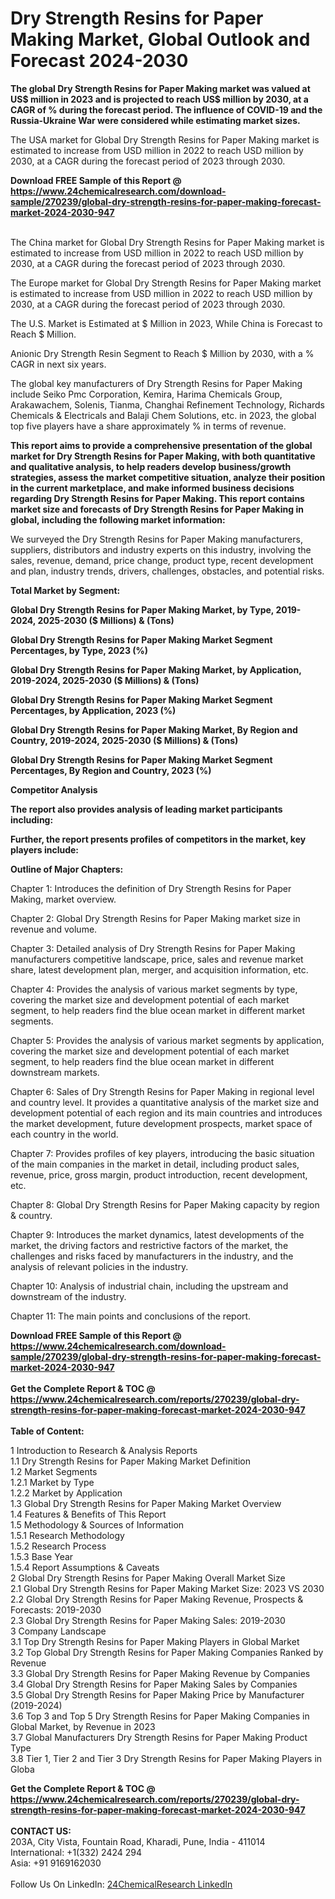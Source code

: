 <h1>Dry Strength Resins for Paper Making Market, Global Outlook and Forecast 2024-2030</h1><p><strong>The global Dry Strength Resins for Paper Making market was valued at US$ million in 2023 and is projected to reach US$ million by 2030, at a CAGR of % during the forecast period. The influence of COVID-19 and the Russia-Ukraine War were considered while estimating market sizes.</strong></p><p>
</p><p>The USA market for Global Dry Strength Resins for Paper Making market is estimated to increase from USD million in 2022 to reach USD million by 2030, at a CAGR during the forecast period of 2023 through 2030.</p><div><b>Download FREE Sample of this Report @ 
            <a href="https://www.24chemicalresearch.com/download-sample/270239/global-dry-strength-resins-for-paper-making-forecast-market-2024-2030-947">
            https://www.24chemicalresearch.com/download-sample/270239/global-dry-strength-resins-for-paper-making-forecast-market-2024-2030-947</a></b></div><br><p>
</p><p>The China market for Global Dry Strength Resins for Paper Making market is estimated to increase from USD million in 2022 to reach USD million by 2030, at a CAGR during the forecast period of 2023 through 2030.</p><p>
</p><p>The Europe market for Global Dry Strength Resins for Paper Making market is estimated to increase from USD million in 2022 to reach USD million by 2030, at a CAGR during the forecast period of 2023 through 2030.</p><p>
</p><p>The U.S. Market is Estimated at $ Million in 2023, While China is Forecast to Reach $ Million.</p><p>
Anionic Dry Strength Resin Segment to Reach $ Million by 2030, with a % CAGR in next six years.</p><p>
The global key manufacturers of Dry Strength Resins for Paper Making include Seiko Pmc Corporation, Kemira, Harima Chemicals Group, Arakawachem, Solenis, Tianma, Changhai Refinement Technology, Richards Chemicals &amp; Electricals and Balaji Chem Solutions, etc. in 2023, the global top five players have a share approximately % in terms of revenue.</p><p>
<strong>This report aims to provide a comprehensive presentation of the global market for Dry Strength Resins for Paper Making, with both quantitative and qualitative analysis, to help readers develop business/growth strategies, assess the market competitive situation, analyze their position in the current marketplace, and make informed business decisions regarding Dry Strength Resins for Paper Making. This report contains market size and forecasts of Dry Strength Resins for Paper Making in global, including the following market information:</strong></p><p>
</p><p>
</p><p>We surveyed the Dry Strength Resins for Paper Making manufacturers, suppliers, distributors and industry experts on this industry, involving the sales, revenue, demand, price change, product type, recent development and plan, industry trends, drivers, challenges, obstacles, and potential risks.</p><p>
<strong>Total Market by Segment:</strong></p><p>
<strong>Global Dry Strength Resins for Paper Making Market, by Type, 2019-2024, 2025-2030 ($ Millions) &amp; (Tons)</strong></p><p>
<strong>Global Dry Strength Resins for Paper Making Market Segment Percentages, by Type, 2023 (%)</strong></p><p>
</p><p>
<strong>Global Dry Strength Resins for Paper Making Market, by Application, 2019-2024, 2025-2030 ($ Millions) &amp; (Tons)</strong></p><p>
<strong>Global Dry Strength Resins for Paper Making Market Segment Percentages, by Application, 2023 (%)</strong></p><p>
</p><p>
<strong>Global Dry Strength Resins for Paper Making Market, By Region and Country, 2019-2024, 2025-2030 ($ Millions) &amp; (Tons)</strong></p><p>
<strong>Global Dry Strength Resins for Paper Making Market Segment Percentages, By Region and Country, 2023 (%)</strong></p><p>
</p><p>
<strong>Competitor Analysis</strong></p><p>
<strong>The report also provides analysis of leading market participants including:</strong></p><p>
</p><p>
<strong>Further, the report presents profiles of competitors in the market, key players include:</strong></p><p>
</p><p>
<strong>Outline of Major Chapters:</strong></p><p>
</p><p>Chapter 1: Introduces the definition of Dry Strength Resins for Paper Making, market overview.</p><p>
Chapter 2: Global Dry Strength Resins for Paper Making market size in revenue and volume.</p><p>
Chapter 3: Detailed analysis of Dry Strength Resins for Paper Making manufacturers competitive landscape, price, sales and revenue market share, latest development plan, merger, and acquisition information, etc.</p><p>
Chapter 4: Provides the analysis of various market segments by type, covering the market size and development potential of each market segment, to help readers find the blue ocean market in different market segments.</p><p>
Chapter 5: Provides the analysis of various market segments by application, covering the market size and development potential of each market segment, to help readers find the blue ocean market in different downstream markets.</p><p>
Chapter 6: Sales of Dry Strength Resins for Paper Making in regional level and country level. It provides a quantitative analysis of the market size and development potential of each region and its main countries and introduces the market development, future development prospects, market space of each country in the world.</p><p>
Chapter 7: Provides profiles of key players, introducing the basic situation of the main companies in the market in detail, including product sales, revenue, price, gross margin, product introduction, recent development, etc.</p><p>
Chapter 8: Global Dry Strength Resins for Paper Making capacity by region &amp; country.</p><p>
Chapter 9: Introduces the market dynamics, latest developments of the market, the driving factors and restrictive factors of the market, the challenges and risks faced by manufacturers in the industry, and the analysis of relevant policies in the industry.</p><p>
Chapter 10: Analysis of industrial chain, including the upstream and downstream of the industry.</p><p>
Chapter 11: The main points and conclusions of the report.</p><div><b>Download FREE Sample of this Report @ 
            <a href="https://www.24chemicalresearch.com/download-sample/270239/global-dry-strength-resins-for-paper-making-forecast-market-2024-2030-947">
            https://www.24chemicalresearch.com/download-sample/270239/global-dry-strength-resins-for-paper-making-forecast-market-2024-2030-947</a></b></div><br><div><b>Get the Complete Report & TOC @ 
            <a href="https://www.24chemicalresearch.com/reports/270239/global-dry-strength-resins-for-paper-making-forecast-market-2024-2030-947">
            https://www.24chemicalresearch.com/reports/270239/global-dry-strength-resins-for-paper-making-forecast-market-2024-2030-947</a></b></div><br>
            <b>Table of Content:</b><p>1 Introduction to Research & Analysis Reports<br />
    1.1 Dry Strength Resins for Paper Making Market Definition<br />
    1.2 Market Segments<br />
        1.2.1 Market by Type<br />
        1.2.2 Market by Application<br />
    1.3 Global Dry Strength Resins for Paper Making Market Overview<br />
    1.4 Features & Benefits of This Report<br />
    1.5 Methodology & Sources of Information<br />
        1.5.1 Research Methodology<br />
        1.5.2 Research Process<br />
        1.5.3 Base Year<br />
        1.5.4 Report Assumptions & Caveats<br />
2 Global Dry Strength Resins for Paper Making Overall Market Size<br />
    2.1 Global Dry Strength Resins for Paper Making Market Size: 2023 VS 2030<br />
    2.2 Global Dry Strength Resins for Paper Making Revenue, Prospects & Forecasts: 2019-2030<br />
    2.3 Global Dry Strength Resins for Paper Making Sales: 2019-2030<br />
3 Company Landscape<br />
    3.1 Top Dry Strength Resins for Paper Making Players in Global Market<br />
    3.2 Top Global Dry Strength Resins for Paper Making Companies Ranked by Revenue<br />
    3.3 Global Dry Strength Resins for Paper Making Revenue by Companies<br />
    3.4 Global Dry Strength Resins for Paper Making Sales by Companies<br />
    3.5 Global Dry Strength Resins for Paper Making Price by Manufacturer (2019-2024)<br />
    3.6 Top 3 and Top 5 Dry Strength Resins for Paper Making Companies in Global Market, by Revenue in 2023<br />
    3.7 Global Manufacturers Dry Strength Resins for Paper Making Product Type<br />
    3.8 Tier 1, Tier 2 and Tier 3 Dry Strength Resins for Paper Making Players in Globa</p><div><b>Get the Complete Report & TOC @ 
            <a href="https://www.24chemicalresearch.com/reports/270239/global-dry-strength-resins-for-paper-making-forecast-market-2024-2030-947">
            https://www.24chemicalresearch.com/reports/270239/global-dry-strength-resins-for-paper-making-forecast-market-2024-2030-947</a></b></div><br><b>CONTACT US:</b><br>
            203A, City Vista, Fountain Road, Kharadi, Pune, India - 411014<br>
            International: +1(332) 2424 294<br>
            Asia: +91 9169162030 <br><br>
            Follow Us On LinkedIn: <a href="https://www.linkedin.com/company/24chemicalresearch/">24ChemicalResearch LinkedIn</a>